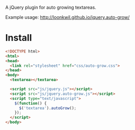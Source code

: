 A jQuery plugin for auto growing textareas.

Example usage: http://loonkwil.github.io/jquery.auto-grow/

# Install

```html
<!DOCTYPE html>
<html>
<head>
  <link rel="stylesheet" href="css/auto-grow.css">
</head>
<body>
  <textarea></textarea>

  <script src="js/jquery.js"></script>
  <script src="js/jquery.auto-grow.js"></script>
  <script type="text/javascript">
    $(function() {
      $('textarea').autoGrow();
    });
  </script>
</body>
```
